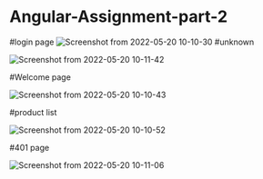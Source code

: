 # Angular-Assignment-part-2
#login page
![Screenshot from 2022-05-20 10-10-30](https://user-images.githubusercontent.com/101261835/169452019-acbf2bcb-719b-484b-801a-bf9584fb3f82.png)
#unknown

![Screenshot from 2022-05-20 10-11-42](https://user-images.githubusercontent.com/101261835/169452101-25e4a6c6-758a-496e-b24f-07f04782abfd.png)

#Welcome page

![Screenshot from 2022-05-20 10-10-43](https://user-images.githubusercontent.com/101261835/169452169-1fb7da81-51a4-40cb-85eb-52b32add650b.png)

#product list

![Screenshot from 2022-05-20 10-10-52](https://user-images.githubusercontent.com/101261835/169452248-e2036d8e-19f8-4f1b-a8a1-83a8e32f6a68.png)

#401 page

![Screenshot from 2022-05-20 10-11-06](https://user-images.githubusercontent.com/101261835/169452290-b74e829c-a4be-4585-b745-3066e838e761.png)
